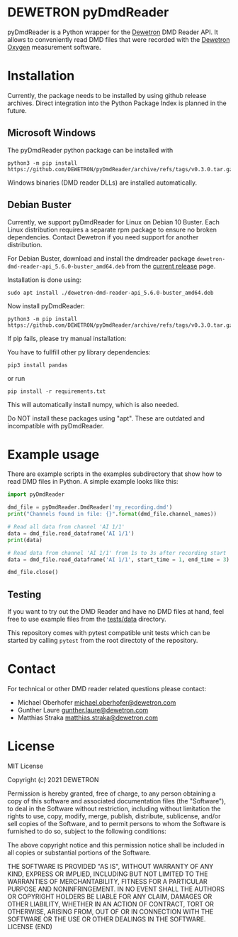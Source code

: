 # DEWETRON pyDmdReader

pyDmdReader is a Python wrapper for the [Dewetron](https://www.dewetron.com/) DMD Reader API.
It allows to conveniently read DMD files that were recorded with the [Dewetron Oxygen](https://www.dewetron.com/products/oxygen-measurement-software/) measurement software.

# Installation

Currently, the package needs to be installed by using github release archives.
Direct integration into the Python Package Index is planned in the future.

## Microsoft Windows

The pyDmdReader python package can be installed with

```
python3 -m pip install https://github.com/DEWETRON/pyDmdReader/archive/refs/tags/v0.3.0.tar.gz
```

Windows binaries (DMD reader DLLs) are installed automatically.

## Debian Buster 

Currently, we support pyDmdReader for Linux on Debian 10 Buster.
Each Linux distribution requires a separate rpm package to ensure no broken dependencies.
Contact Dewetron if you need support for another distribution.

For Debian Buster, download and install the dmdreader package `dewetron-dmd-reader-api_5.6.0-buster_amd64.deb` from the [current release](https://github.com/DEWETRON/pyDmdReader/releases/latest) page.

Installation is done using:

```
sudo apt install ./dewetron-dmd-reader-api_5.6.0-buster_amd64.deb
```

Now install pyDmdReader:
```
python3 -m pip install https://github.com/DEWETRON/pyDmdReader/archive/refs/tags/v0.3.0.tar.gz
```

If pip fails, please try manual installation:

You have to fullfill other py library dependencies:

```
pip3 install pandas
```

or run
```
pip install -r requirements.txt
```

This will automatically install numpy, which is also needed.

Do NOT install these packages using "apt".
These are outdated and incompatible with pyDmdReader.

# Example usage
There are example scripts in the examples subdirectory that show how to read DMD files in Python. A simple example looks like this:
```python
import pyDmdReader

dmd_file = pyDmdReader.DmdReader('my_recording.dmd')
print("Channels found in file: {}".format(dmd_file.channel_names))

# Read all data from channel 'AI 1/1'
data = dmd_file.read_dataframe('AI 1/1')
print(data)

# Read data from channel 'AI 1/1' from 1s to 3s after recording start
data = dmd_file.read_dataframe('AI 1/1', start_time = 1, end_time = 3)

dmd_file.close()
```

## Testing

If you want to try out the DMD Reader and have no DMD files at hand, feel free to use example files from the [tests/data](https://github.com/DEWETRON/pyDmdReader/tree/main/tests/data) directory.

This repository comes with pytest compatible unit tests which can be started by calling `pytest` from the root directoty of the repository.


# Contact
For technical or other DMD reader related questions please contact:

- Michael Oberhofer <michael.oberhofer@dewetron.com>
- Gunther Laure <gunther.laure@dewetron.com>
- Matthias Straka <matthias.straka@dewetron.com>

# License
MIT License

Copyright (c) 2021 DEWETRON

Permission is hereby granted, free of charge, to any person obtaining a copy
of this software and associated documentation files (the "Software"), to deal
in the Software without restriction, including without limitation the rights
to use, copy, modify, merge, publish, distribute, sublicense, and/or sell
copies of the Software, and to permit persons to whom the Software is
furnished to do so, subject to the following conditions:

The above copyright notice and this permission notice shall be included in all
copies or substantial portions of the Software.

THE SOFTWARE IS PROVIDED "AS IS", WITHOUT WARRANTY OF ANY KIND, EXPRESS OR
IMPLIED, INCLUDING BUT NOT LIMITED TO THE WARRANTIES OF MERCHANTABILITY,
FITNESS FOR A PARTICULAR PURPOSE AND NONINFRINGEMENT. IN NO EVENT SHALL THE
AUTHORS OR COPYRIGHT HOLDERS BE LIABLE FOR ANY CLAIM, DAMAGES OR OTHER
LIABILITY, WHETHER IN AN ACTION OF CONTRACT, TORT OR OTHERWISE, ARISING FROM,
OUT OF OR IN CONNECTION WITH THE SOFTWARE OR THE USE OR OTHER DEALINGS IN THE
SOFTWARE.
LICENSE (END)
